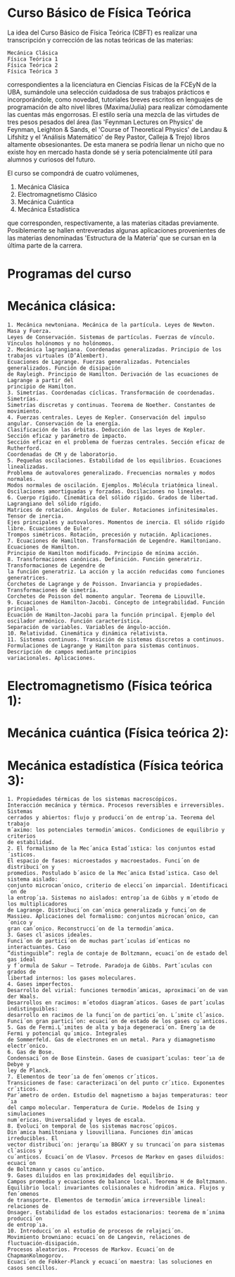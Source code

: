 # Curso Básico de Física Teórica

La idea del Curso Básico de Física Teórica (CBFT) es realizar una transcripción y 
corrección de las notas teóricas de las materias:

    Mecánica Clásica
    Física Teórica 1
    Física Teórica 2
    Física Teórica 3
       
correspondientes a la licenciatura en Ciencias Físicas de la FCEyN de la UBA,
sumándole una selección cuidadosa de sus trabajos prácticos e incorporándole, como
novedad, tutoriales breves escritos en lenguajes de programación de alto nivel libres
(Maxima/Julia) para realizar cómodamente las cuentas más engorrosas. 
El estilo sería una mezcla de las virtudes de tres pesos pesados del área
(las 'Feynman Lectures on Physics' de Feynman, Leighton & Sands, el 'Course of 
Theoretical Physics' de Landau & Lifshitz y el 'Análisis Matemático' de Rey Pastor, 
Calleja & Trejo) libros altamente obsesionantes. 
De esta manera se podría llenar un nicho que no existe hoy en mercado hasta donde sé
y sería potencialmente útil para alumnos y curiosos del futuro.

El curso se compondrá de cuatro volúmenes,

  1. Mecánica Clásica
  2. Electromagnetismo Clásico
  3. Mecánica Cuántica
  4. Mecánica Estadística
 
que corresponden, respectivamente, a las materias citadas previamente. Posiblemente se
hallen entreveradas algunas aplicaciones provenientes de las materias denominadas
'Estructura de la Materia' que se cursan en la última parte de la carrera.

# Programas del curso

# Mecánica clásica:
    1. Mecánica newtoniana. Mecánica de la partícula. Leyes de Newton. Masa y Fuerza. 
    Leyes de Conservación. Sistemas de partículas. Fuerzas de vínculo. Vínculos holónomos y no holónomos.
    2. Mecánica lagrangiana. Coordenadas generalizadas. Principio de los trabajos virtuales (D’Alembert).
    Ecuaciones de Lagrange. Fuerzas generalizadas. Potenciales generalizados. Función de disipación
    de Rayleigh. Principio de Hamilton. Derivación de las ecuaciones de Lagrange a partir del 
    principio de Hamilton.
    3. Simetrías. Coordenadas cíclicas. Transformación de coordenadas. Simetrías.
    Simetrías discretas y continuas. Teorema de Noether. Constantes de movimiento.
    4. Fuerzas centrales. Leyes de Kepler. Conservación del impulso angular. Conservación de la energía.
    Clasificación de las órbitas. Deducción de las leyes de Kepler. Sección eficaz y parámetro de impacto.
    Sección eficaz en el problema de fuerzas centrales. Sección eficaz de Rutherford.
    Coordenadas de CM y de laboratorio.
    5. Pequeñas oscilaciones. Estabilidad de los equilibrios. Ecuaciones linealizadas.
    Problema de autovalores generalizado. Frecuencias normales y modos normales.
    Modos normales de oscilación. Ejemplos. Molécula triatómica lineal.
    Oscilaciones amortiguadas y forzadas. Oscilaciones no lineales.
    6. Cuerpo rígido. Cinemática del sólido rígido. Grados de libertad. Lagrangiano del sólido rígido.
    Matrices de rotación. Ángulos de Euler. Rotaciones infinitesimales. Tensor de inercia.
    Ejes principales y autovalores. Momentos de inercia. El sólido rígido libre. Ecuaciones de Euler.
    Trompos simétricos. Rotación, precesión y nutación. Aplicaciones.
    7. Ecuaciones de Hamilton. Transformación de Legendre. Hamiltoniano. Ecuaciones de Hamilton.
    Principio de Hamilton modificado. Principio de mínima acción.
    8. Transformaciones canónicas. Definición. Función generatriz. Transformaciones de Legendre de 
    la función generatriz. La acción y la acción reducidas como funciones generatrices.
    Corchetes de Lagrange y de Poisson. Invariancia y propiedades. Transformaciones de simetría.
    Corchetes de Poisson del momento angular. Teorema de Liouville.
    9. Ecuaciones de Hamilton-Jacobi. Concepto de integrabilidad. Función principal.
    Ecuación de Hamilton-Jacobi para la función principal. Ejemplo del oscilador armónico. Función característica. 
    Separación de variables. Variables de ángulo-acción.
    10. Relatividad. Cinemática y dinámica relativista.
    11. Sistemas continuos. Transición de sistemas discretos a continuos.
    Formulaciones de Lagrange y Hamilton para sistemas continuos. Descripción de campos mediante principios 
    variacionales. Aplicaciones.

# Electromagnetismo (Física teórica 1):

# Mecánica cuántica (Física teórica 2):

# Mecánica estadística (Física teórica 3):

    1. Propiedades térmicas de los sistemas macroscópicos.
    Interacción mecánica y térmica. Procesos reversibles e irreversibles. Sistemas
    cerrados y abiertos: flujo y producci´on de entrop´ıa. Teorema del trabajo
    m´aximo: los potenciales termodin´amicos. Condiciones de equilibrio y criterios
    de estabilidad.
    2. El formalismo de la Mec´anica Estad´ıstica: los conjuntos estad´ısticos.
    El espacio de fases: microestados y macroestados. Funci´on de distribuci´on y
    promedios. Postulado b´asico de la Mec´anica Estad´ıstica. Caso del sistema aislado:
    conjunto microcan´onico, criterio de elecci´on imparcial. Identificaci´on de
    la entrop´ıa. Sistemas no aislados: entrop´ıa de Gibbs y m´etodo de los multiplicadores
    de Lagrange. Distribuci´on can´onica generalizada y funci´on de
    Massieu. Aplicaciones del formalismo: conjuntos microcan´onico, can´onico y
    gran can´onico. Reconstrucci´on de la termodin´amica.
    3. Gases cl´asicos ideales.
    Funci´on de partici´on de muchas part´ıculas id´enticas no interactuantes. Caso
    ”distinguible”: regla de contaje de Boltzmann, ecuaci´on de estado del gas ideal
    y f´ormula de Sakur – Tetrode. Paradoja de Gibbs. Part´ıculas con grados de
    libertad internos: los gases moleculares.
    4. Gases imperfectos.
    Desarrollo del virial: funciones termodin´amicas, aproximaci´on de van der Waals.
    Desarrollos en racimos: m´etodos diagram´aticos. Gases de part´ıculas indistinguibles:
    desarrollo en racimos de la funci´on de partici´on. L´ımite cl´asico.
    Funci´on gran partici´on: ecuaci´on de estado de los gases cu´anticos.
    5. Gas de Fermi.L´ımites de alta y baja degeneraci´on. Energ´ıa de Fermi y potencial qu´ımico. Integrales
    de Sommerfeld. Gas de electrones en un metal. Para y diamagnetismo
    electr´onico.
    6. Gas de Bose.
    Condensaci´on de Bose Einstein. Gases de cuasipart´ıculas: teor´ıa de Debye y
    ley de Planck.
    7. Elementos de teor´ıa de fen´omenos cr´ıticos.
    Transiciones de fase: caracterizaci´on del punto cr´ıtico. Exponentes cr´ıticos.
    Par´ametro de orden. Estudio del magnetismo a bajas temperaturas: teor´ıa
    del campo molecular. Temperatura de Curie. Modelos de Ising y simulaciones
    num´ericas. Universalidad y leyes de escala.
    8. Evoluci´on temporal de los sistemas macrosc´opicos.
    Din´amica hamiltoniana y liouvilliana. Funciones din´amicas irreducibles. El
    vector distribuci´on: jerarqu´ıa BBGKY y su truncaci´on para sistemas cl´asicos y
    cu´anticos. Ecuaci´on de Vlasov. Prcesos de Markov en gases diluidos: ecuaci´on
    de Boltzmann y casos cu´antico.
    9. Gases diluidos en las proximidades del equilibrio.
    Campos promedio y ecuaciones de balance local. Teorema H de Boltzmann.
    Equilibrio local: invariantes colisionales e hidrodin´amica. Flujos y fen´omenos
    de transporte. Elementos de termodin´amica irreversible lineal: relaciones de
    Onsager. Estabilidad de los estados estacionarios: teorema de m´ınima producci´on
    de entrop´ıa.
    10. Introducci´on al estudio de procesos de relajaci´on.
    Movimiento browniano: ecuaci´on de Langevin, relaciones de fluctuación-disipación.
    Procesos aleatorios. Procesos de Markov. Ecuaci´on de ChapmanKolmogorov.
    Ecuaci´on de Fokker-Planck y ecuaci´on maestra: las soluciones en casos sencillos.
